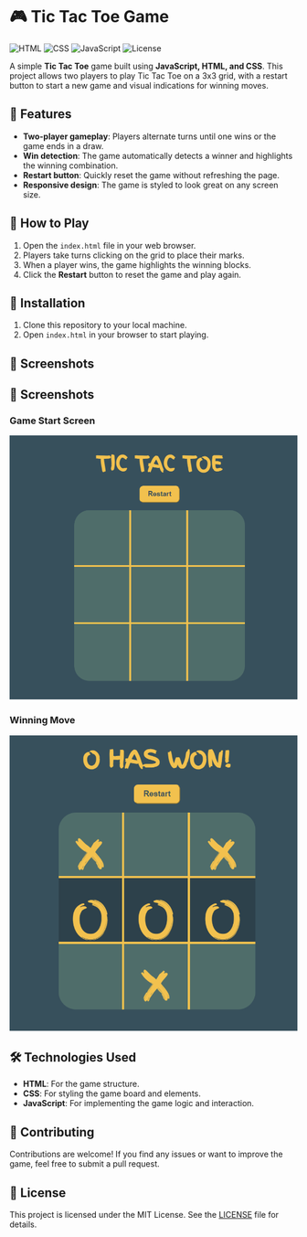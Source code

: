 # 🎮 Tic Tac Toe Game

![HTML](https://img.shields.io/badge/HTML-Game%20Structure-red)
![CSS](https://img.shields.io/badge/CSS-Game%20Styling-blue)
![JavaScript](https://img.shields.io/badge/JavaScript-Game%20Logic-yellow)
![License](https://img.shields.io/badge/License-MIT-brightgreen)

A simple **Tic Tac Toe** game built using **JavaScript, HTML, and CSS**. This project allows two players to play Tic Tac Toe on a 3x3 grid, with a restart button to start a new game and visual indications for winning moves.

## 🚀 Features

- **Two-player gameplay**: Players alternate turns until one wins or the game ends in a draw.
- **Win detection**: The game automatically detects a winner and highlights the winning combination.
- **Restart button**: Quickly reset the game without refreshing the page.
- **Responsive design**: The game is styled to look great on any screen size.

## 📝 How to Play

1. Open the `index.html` file in your web browser.
2. Players take turns clicking on the grid to place their marks.
3. When a player wins, the game highlights the winning blocks.
4. Click the **Restart** button to reset the game and play again.

## 🔧 Installation

1. Clone this repository to your local machine.
2. Open `index.html` in your browser to start playing.

## 📸 Screenshots

## 📸 Screenshots

### Game Start Screen
![Game Start](images/screenshot1.png)

### Winning Move
![Winning Move](images/screenshot2.png)

## 🛠️ Technologies Used

- **HTML**: For the game structure.
- **CSS**: For styling the game board and elements.
- **JavaScript**: For implementing the game logic and interaction.

## 🤝 Contributing

Contributions are welcome! If you find any issues or want to improve the game, feel free to submit a pull request.

## 📜 License

This project is licensed under the MIT License. See the [LICENSE](LICENSE) file for details.
